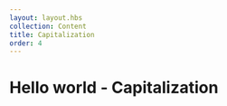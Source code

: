 ```yaml
---
layout: layout.hbs
collection: Content
title: Capitalization
order: 4
---
```


# Hello world - Capitalization

